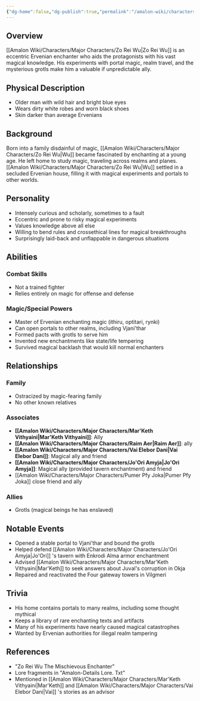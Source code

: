 ```yaml
---
{"dg-home":false,"dg-publish":true,"permalink":"/amalon-wiki/characters/major-characters/zo-rei-wu/","dgPassFrontmatter":true,"noteIcon":""}
---
```


## Overview
[[Amalon Wiki/Characters/Major Characters/Zo Rei Wu\|Zo Rei Wu]] is an eccentric Ervenian enchanter who aids the protagonists with his vast magical knowledge. His experiments with portal magic, realm travel, and the mysterious grotls make him a valuable if unpredictable ally.

## Physical Description
- Older man with wild hair and bright blue eyes
- Wears dirty white robes and worn black shoes
- Skin darker than average Ervenians

## Background
Born into a family disdainful of magic, [[Amalon Wiki/Characters/Major Characters/Zo Rei Wu\|Wu]] became fascinated by enchanting at a young age. He left home to study magic, traveling across realms and planes. [[Amalon Wiki/Characters/Major Characters/Zo Rei Wu\|Wu]] settled in a secluded Ervenian house, filling it with magical experiments and portals to other worlds.

## Personality 
- Intensely curious and scholarly, sometimes to a fault
- Eccentric and prone to risky magical experiments 
- Values knowledge above all else
- Willing to bend rules and crossethical lines for magical breakthroughs
- Surprisingly laid-back and unflappable in dangerous situations

## Abilities
### Combat Skills
- Not a trained fighter 
- Relies entirely on magic for offense and defense

### Magic/Special Powers
- Master of Ervenian enchanting magic (ithiru, optitari, rynki)
- Can open portals to other realms, including Vjani'thar 
- Formed pacts with grotls to serve him
- Invented new enchantments like state/life tempering 
- Survived magical backlash that would kill normal enchanters

## Relationships
### Family
- Ostracized by magic-fearing family
- No other known relatives

### Associates
- **[[Amalon Wiki/Characters/Major Characters/Mar'Keth Vithyaini\|Mar'Keth Vithyaini]]**: Ally
- **[[Amalon Wiki/Characters/Major Characters/Raim Aer\|Raim Aer]]**: ally
- **[[Amalon Wiki/Characters/Major Characters/Vai Elebor Dani\|Vai Elebor Dani]]**: Magical ally and friend
- **[[Amalon Wiki/Characters/Major Characters/Jo'Ori Amyja\|Jo'Ori Amyja]]**: Magical ally (provided tavern enchantment) and friend
- [[Amalon Wiki/Characters/Major Characters/Pumer Pfy Joka\|Pumer Pfy Joka]] close friend and ally

### Allies
- Grotls (magical beings he has enslaved)

## Notable Events
- Opened a stable portal to Vjani'thar and bound the grotls
- Helped defend [[Amalon Wiki/Characters/Major Characters/Jo'Ori Amyja\|Jo'Ori]] 's tavern with Enkrodi Alma armor enchantment
- Advised [[Amalon Wiki/Characters/Major Characters/Mar'Keth Vithyaini\|Mar'Keth]] to seek answers about Juval's corruption in Okja
- Repaired and reactivated the Four gateway towers in Vilgmeri

## Trivia
- His home contains portals to many realms, including some thought mythical
- Keeps a library of rare enchanting texts and artifacts
- Many of his experiments have nearly caused magical catastrophes  
- Wanted by Ervenian authorities for illegal realm tampering

## References
- "Zo Rei Wu The Mischievous Enchanter"
- Lore fragments in "Amalon-Details Lore. Txt" 
- Mentioned in [[Amalon Wiki/Characters/Major Characters/Mar'Keth Vithyaini\|Mar'Keth]] and [[Amalon Wiki/Characters/Major Characters/Vai Elebor Dani\|Vai]] 's stories as an advisor